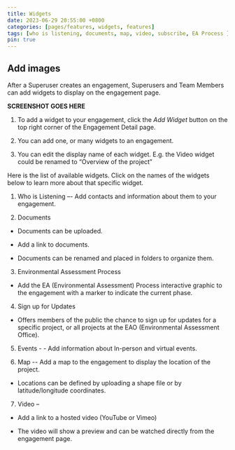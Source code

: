 ```yaml
---
title: Widgets
date: 2023-06-29 20:55:00 +0800
categories: [pages/features, widgets, features]
tags: [who is listening, documents, map, video, subscribe, EA Process ]
pin: true
---
```


## Add images

After a Superuser creates an engagement, Superusers and Team Members can add widgets to display on the engagement page. 


**SCREENSHOT GOES HERE**

 
1. To add a widget to your engagement, click the *Add Widget* button on the top right corner of the Engagement Detail page. 

 

2. You can add one, or many widgets to an engagement.  

 

3. You can edit the display name of each widget. E.g. the Video widget could be renamed to “Overview of the project” 

 

Here is the list of available widgets. Click on the names of the widgets below to learn more about that specific widget. 

 

1. Who is Listening –- Add contacts and information about them to your engagement.  

 

2. Documents  

- Documents can be uploaded. 

- Add a link to documents. 

- Documents can be renamed and placed in folders to organize them. 

 

3. Environmental Assessment Process  

- Add the EA (Environmental Assessment) Process interactive graphic to the engagement with a marker to indicate the current phase.  

 

4. Sign up for Updates  

- Offers members of the public the chance to sign up for updates for a specific project, or all projects at the EAO (Environmental Assessment Office).  

 

5. Events - - Add information about In-person and virtual events.  

 

6. Map -- Add a map to the engagement to display the location of the project.  

- Locations can be defined by uploading a shape file or by latitude/longitude coordinates. 

 

7. Video –  

- Add a link to a hosted video (YouTube or Vimeo)  

- The video will show a preview and can be watched directly from the engagement page. 
